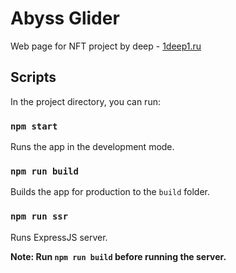 # Abyss Glider
Web page for NFT project
by deep - [1deep1.ru](https://1deep1.ru)

## Scripts

In the project directory, you can run:

### `npm start`
Runs the app in the development mode.

### `npm run build`
Builds the app for production to the `build` folder.

### `npm run ssr`
Runs ExpressJS server.

**Note: Run `npm run build` before running the server.**